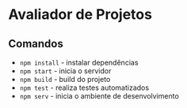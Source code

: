 # Avaliador de Projetos

## Comandos
- ```npm install``` - instalar dependências
- ```npm start``` - inicia o servidor
- ```npm build``` - build do projeto
- ```npm test``` - realiza testes automatizados
- ```npm serv``` - inicia o ambiente de desenvolvimento


